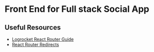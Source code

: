 # Front End for Full stack Social App

## Useful Resources 
- [Logrocket React Router Guide](https://blog.logrocket.com/react-router-v6-guide/)
- [React Router Redirects](https://www.copycat.dev/blog/react-router-redirect/)